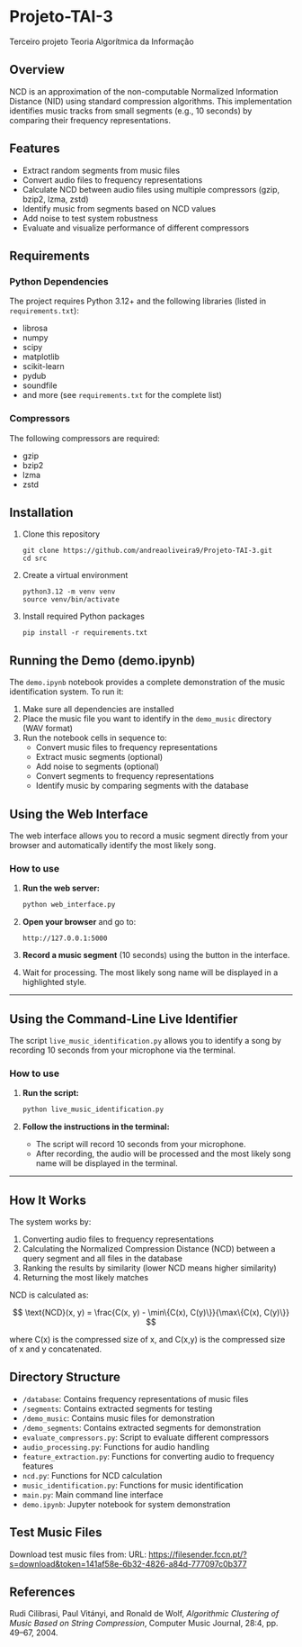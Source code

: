 # Projeto-TAI-3
Terceiro projeto Teoria Algorítmica da Informação

## Overview

NCD is an approximation of the non-computable Normalized Information Distance (NID) using standard compression algorithms. This implementation identifies music tracks from small segments (e.g., 10 seconds) by comparing their frequency representations.

## Features

- Extract random segments from music files
- Convert audio files to frequency representations
- Calculate NCD between audio files using multiple compressors (gzip, bzip2, lzma, zstd)
- Identify music from segments based on NCD values
- Add noise to test system robustness
- Evaluate and visualize performance of different compressors

## Requirements

### Python Dependencies

The project requires Python 3.12+ and the following libraries (listed in `requirements.txt`):
- librosa
- numpy
- scipy
- matplotlib
- scikit-learn
- pydub
- soundfile
- and more (see `requirements.txt` for the complete list)

### Compressors

The following compressors are required:
- gzip
- bzip2
- lzma
- zstd

## Installation

1. Clone this repository
   ```
   git clone https://github.com/andreaoliveira9/Projeto-TAI-3.git
   cd src
   ```

2. Create a virtual environment
   ```
   python3.12 -m venv venv
   source venv/bin/activate
   ```

3. Install required Python packages
   ```
   pip install -r requirements.txt
   ```

## Running the Demo (demo.ipynb)

The `demo.ipynb` notebook provides a complete demonstration of the music identification system. To run it:

1. Make sure all dependencies are installed
2. Place the music file you want to identify in the `demo_music` directory (WAV format)
3. Run the notebook cells in sequence to:
   - Convert music files to frequency representations
   - Extract music segments (optional)
   - Add noise to segments (optional)
   - Convert segments to frequency representations
   - Identify music by comparing segments with the database

## Using the Web Interface

The web interface allows you to record a music segment directly from your browser and automatically identify the most likely song.

### How to use

1. **Run the web server:**
   ```bash
   python web_interface.py
   ```

2. **Open your browser** and go to:
   ```
   http://127.0.0.1:5000
   ```

3. **Record a music segment** (10 seconds) using the button in the interface.
4. Wait for processing. The most likely song name will be displayed in a highlighted style.

---

## Using the Command-Line Live Identifier

The script `live_music_identification.py` allows you to identify a song by recording 10 seconds from your microphone via the terminal.

### How to use

1. **Run the script:**
   ```bash
   python live_music_identification.py
   ```

2. **Follow the instructions in the terminal:**
   - The script will record 10 seconds from your microphone.
   - After recording, the audio will be processed and the most likely song name will be displayed in the terminal.

---

## How It Works

The system works by:
1. Converting audio files to frequency representations
2. Calculating the Normalized Compression Distance (NCD) between a query segment and all files in the database
3. Ranking the results by similarity (lower NCD means higher similarity)
4. Returning the most likely matches

NCD is calculated as:

$$
\text{NCD}(x, y) = \frac{C(x, y) - \min\{C(x), C(y)\}}{\max\{C(x), C(y)\}}
$$

where C(x) is the compressed size of x, and C(x,y) is the compressed size of x and y concatenated.

## Directory Structure

- `/database`: Contains frequency representations of music files
- `/segments`: Contains extracted segments for testing
- `/demo_music`: Contains music files for demonstration
- `/demo_segments`: Contains extracted segments for demonstration
- `evaluate_compressors.py`: Script to evaluate different compressors
- `audio_processing.py`: Functions for audio handling
- `feature_extraction.py`: Functions for converting audio to frequency features
- `ncd.py`: Functions for NCD calculation
- `music_identification.py`: Functions for music identification
- `main.py`: Main command line interface
- `demo.ipynb`: Jupyter notebook for system demonstration

## Test Music Files

Download test music files from:
URL: https://filesender.fccn.pt/?s=download&token=141af58e-6b32-4826-a84d-777097c0b377

## References

Rudi Cilibrasi, Paul Vitányi, and Ronald de Wolf, *Algorithmic Clustering of Music Based on String Compression*, Computer Music Journal, 28:4, pp. 49–67, 2004.

